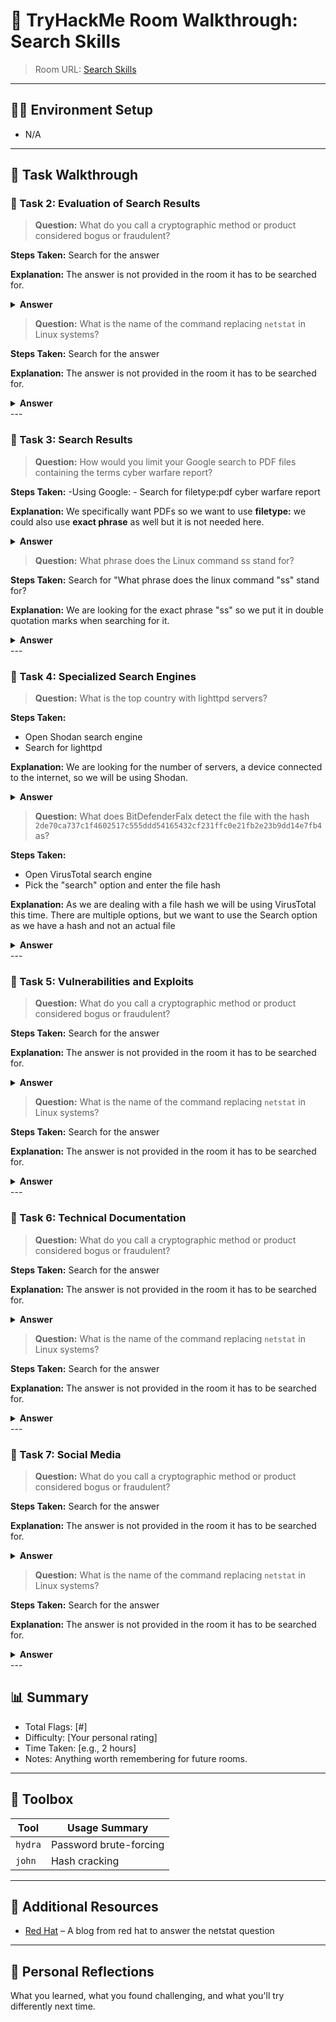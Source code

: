 # 🚩 TryHackMe Room Walkthrough: Search Skills

> Room URL: <a href="https://tryhackme.com/room/searchskills"> Search Skills </a>

---

## 🧑‍💻 Environment Setup

- N/A

---

## 📌 Task Walkthrough

### 🧩 Task 2: Evaluation of Search Results
> **Question:** What do you call a cryptographic method or product considered bogus or fraudulent?

**Steps Taken:**
Search for the answer

**Explanation:**
The answer is not provided in the room it has to be searched for.

<details>
    <summary><strong>Answer</strong></summary>
        snake oil
</details>

> **Question:** What is the name of the command replacing `netstat` in Linux systems?

**Steps Taken:**
Search for the answer

**Explanation:**
The answer is not provided in the room it has to be searched for.

<details>
    <summary><strong>Answer</strong></summary>
        ss
</details>
---

### 🧩 Task 3: Search Results
> **Question:** How would you limit your Google search to PDF files containing the terms cyber warfare report?

**Steps Taken:**
-Using Google: 
    - Search for filetype:pdf cyber warfare report

**Explanation:**
We specifically want PDFs so we want to use **filetype:** we could also use **exact phrase** as well but it is not needed here.

<details>
    <summary><strong>Answer</strong></summary>
        filetype:pdf cyber warfare report
</details>

> **Question:** What phrase does the Linux command ss stand for?

**Steps Taken:**
Search for "What phrase does the linux command "ss" stand for? 

**Explanation:**
We are looking for the exact phrase "ss" so we put it in double quotation marks when searching for it.

<details>
    <summary><strong>Answer</strong></summary>
        socket statistics
</details>
---

### 🧩 Task 4: Specialized Search Engines
> **Question:** What is the top country with lighttpd servers?

**Steps Taken:**
- Open Shodan search engine
- Search for lighttpd

**Explanation:**
We are looking for the number of servers, a device connected to the internet, so we will be using Shodan.

<details>
    <summary><strong>Answer</strong></summary>
        United States
</details>

> **Question:** What does BitDefenderFalx detect the file with the hash `2de70ca737c1f4602517c555ddd54165432cf231ffc0e21fb2e23b9dd14e7fb4` as?

**Steps Taken:**
- Open VirusTotal search engine
- Pick the "search" option and enter the file hash

**Explanation:**
As we are dealing with a file hash we will be using VirusTotal this time. 
There are multiple options, but we want to use the Search option as we have a hash and not an actual file

<details>
    <summary><strong>Answer</strong></summary>
        Android.Riskware.Agent.LHH
</details>
---

### 🧩 Task 5: Vulnerabilities and Exploits
> **Question:** What do you call a cryptographic method or product considered bogus or fraudulent?

**Steps Taken:**
Search for the answer

**Explanation:**
The answer is not provided in the room it has to be searched for.

<details>
    <summary><strong>Answer</strong></summary>
        snake oil
</details>

> **Question:** What is the name of the command replacing `netstat` in Linux systems?

**Steps Taken:**
Search for the answer

**Explanation:**
The answer is not provided in the room it has to be searched for.

<details>
    <summary><strong>Answer</strong></summary>
        ss
</details>
---

### 🧩 Task 6: Technical Documentation
> **Question:** What do you call a cryptographic method or product considered bogus or fraudulent?

**Steps Taken:**
Search for the answer

**Explanation:**
The answer is not provided in the room it has to be searched for.

<details>
    <summary><strong>Answer</strong></summary>
        snake oil
</details>

> **Question:** What is the name of the command replacing `netstat` in Linux systems?

**Steps Taken:**
Search for the answer

**Explanation:**
The answer is not provided in the room it has to be searched for.

<details>
    <summary><strong>Answer</strong></summary>
        ss
</details>
---

### 🧩 Task 7: Social Media
> **Question:** What do you call a cryptographic method or product considered bogus or fraudulent?

**Steps Taken:**
Search for the answer

**Explanation:**
The answer is not provided in the room it has to be searched for.

<details>
    <summary><strong>Answer</strong></summary>
        snake oil
</details>

> **Question:** What is the name of the command replacing `netstat` in Linux systems?

**Steps Taken:**
Search for the answer

**Explanation:**
The answer is not provided in the room it has to be searched for.

<details>
    <summary><strong>Answer</strong></summary>
        ss
</details>
---

## 📊 Summary

- Total Flags: [#]
- Difficulty: [Your personal rating]
- Time Taken: [e.g., 2 hours]
- Notes: Anything worth remembering for future rooms.


---

## 🧰 Toolbox

| Tool       | Usage Summary |
|------------|----------------|
| `hydra`    | Password brute-forcing |
| `john`     | Hash cracking |

---
## 🔗 Additional Resources

- [Red Hat](https://www.redhat.com/en/blog/ss-command#:~:text=Formally%2C%20ss%20is%20the%20socket%20statistics%20command%20that%20replaces%20netstat%20.) – A blog from red hat to answer the netstat question
---


## 📝 Personal Reflections

What you learned, what you found challenging, and what you'll try differently next time.
